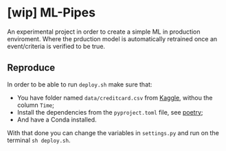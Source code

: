 # [wip] ML-Pipes

An experimental project in order to create a simple ML in production enviroment. Where the prduction model is automatically retrained once an event/criteria is verified to be true.

## Reproduce

In order to be able to run `deploy.sh` make sure that:
- You have folder named `data/creditcard.csv` from [Kaggle](https://www.kaggle.com/mlg-ulb/creditcardfraud), withou the column `Time`;
- Install the dependencies from the `pyproject.toml` file, see [poetry](https://python-poetry.org/);
- And have a Conda installed.

With that done you can change the variables in `settings.py` and run on the terminal `sh deploy.sh`.
